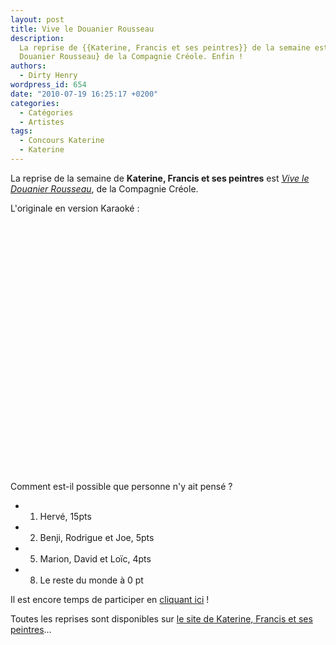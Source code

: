 ```yaml
---
layout: post
title: Vive le Douanier Rousseau
description:
  La reprise de {{Katerine, Francis et ses peintres}} de la semaine est {Vive le
  Douanier Rousseau} de la Compagnie Créole. Enfin !
authors:
  - Dirty Henry
wordpress_id: 654
date: "2010-07-19 16:25:17 +0200"
categories:
  - Catégories
  - Artistes
tags:
  - Concours Katerine
  - Katerine
---
```


La reprise de la semaine de **Katerine, Francis et ses peintres** est
[_Vive le Douanier Rousseau_](http://www.katerinefrancisetsespeintres.com/29.html),
de la Compagnie Créole.

L'originale en version Karaoké :

<object width="500" height="400"><param name="movie" value="http://www.youtube.com/v/dBQOeZUA1wM&amp;hl=fr_FR&amp;fs=1"></param><param name="allowFullScreen" value="true"></param><param name="allowscriptaccess" value="always"></param><embed src="http://www.youtube.com/v/dBQOeZUA1wM&amp;hl=fr_FR&amp;fs=1" type="application/x-shockwave-flash" allowscriptaccess="always" allowfullscreen="true" width="500" height="400"></embed></object>

Comment est-il possible que personne n'y ait pensé ?

- 1. Hervé, 15pts
- 2. Benji, Rodrigue et Joe, 5pts
- 5. Marion, David et Loïc, 4pts
- 8. Le reste du monde à 0 pt

Il est encore temps de participer en [cliquant ici](569) !

Toutes les reprises sont disponibles sur
[le site de Katerine, Francis et ses peintres](http://www.katerinefrancisetsespeintres.com/)…
